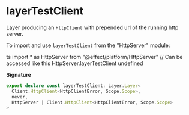 # layerTestClient

Layer producing an `HttpClient` with prepended url of the running http server.

To import and use `layerTestClient` from the "HttpServer" module:

ts
import \* as HttpServer from "@effect/platform/HttpServer"
// Can be accessed like this
HttpServer.layerTestClient
undefined

**Signature**

```ts
export declare const layerTestClient: Layer.Layer<
  Client.HttpClient<HttpClientError, Scope.Scope>,
  never,
  HttpServer | Client.HttpClient<HttpClientError, Scope.Scope>
>
```
